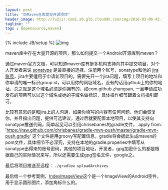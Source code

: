 ```yaml
---
layout: post
title: "向Maven仓库提交开源项目"
header_image: http://7u2jir.com1.z0.glb.clouddn.com/img/2016-03-06-42.jpg
tagline: ""
tags : [opensource,maven]
---
```

{% include JB/setup %}
![img](http://7u2jir.com1.z0.glb.clouddn.com/img/2016-03-06-42.jpg)

maven库中存在大量开源的项目，那么如何提交一个Android开源库到meven？

通过maven官方文档，可以知道maven库有挺多机构支持向其中提交项目，对个人开发者来说 [sonatype](https://oss.sonatype.org/#welcome) 是最直接的选择。注册两个账号，sonatype和他的 [jira账号](https://issues.sonatype.org/secure/Dashboard.jspa)，jira主要适用于申请新项目的，需要先开一个jira问题，填写上项目的地址和你申请的唯一标识group id，可以用你的网址域名，没有的话用github上的你的地址，总之就是这个域名必须是你拥有的，如com.github.zhangsan, 一旦申请成功发布的项目可以以这个域名或她的子域名做标识，具体操作细节跟着文档指引即可。

比较有意思的是和jira上的人沟通，如果你填写的内容有任何问题，他们会恢复你，并且指出问题，提供可选建议，通过后就要配置本地项目，以使其支持向sonatype推送代码，简单起见可以引用chrisebanes的gradle文件， apply from: 'https://raw.github.com/chrisbanes/gradle-mvn-push/master/gradle-mvn-push.gradle'
这个文件是用groovy写配置信息，gradle将会据此生成maven的pom文件，具体细节不必深究，支持在本地的gradle.properies中填写从sonatype出得来的账号密码，其他的项目地址，开发者，gpg加密什么的都是根据自己的实际情况来写，所以还需要生成gpg签名文件，google之。

最后将项目推送至远程： `./gradlew uploadArchives`

最后给一个参考案例，[IndexImageView](https://github.com/avenwu/IndexImageView)这个是一个ImageView的Android空件，用于显示圆形图片，添加角标什么的。